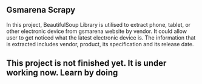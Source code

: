 ## Gsmarena Scrapy 
In this project, BeautifulSoup Library is utilised to extract phone, tablet, or other electronic device from gsmarena website by vendor. It could allow user to get noticed what the latest electronic device is. The information that is extracted includes vendor, product, its specification and its release date.


## This project is not finished yet. It is under working now. Learn by doing

# 
